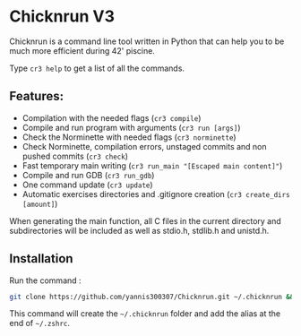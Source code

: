 # Chicknrun V3

Chicknrun is a command line tool written in Python that can help you to be much more efficient during 42' piscine.

Type `cr3 help` to get a list of all the commands.

## Features:
- Compilation with the needed flags (`cr3 compile`)
- Compile and run program with arguments (`cr3 run [args]`)
- Check the Norminette with needed flags (`cr3 norminette`)
- Check Norminette, compilation errors, unstaged commits and non pushed commits (`cr3 check`)
- Fast temporary main writing (`cr3 run_main "[Escaped main content]"`)
- Compile and run GDB (`cr3 run_gdb`)
- One command update (`cr3 update`)
- Automatic exercises directories and .gitignore creation (`cr3 create_dirs [amount]`)

When generating the main function, all C files in the current directory and subdirectories will be included as well as stdio.h, stdlib.h and unistd.h.

## Installation

Run the command : 
```bash
git clone https://github.com/yannis300307/Chicknrun.git ~/.chicknrun && echo "alias cr3=\"python3 ~/.chicknrun/cr3.py\"" >> ~/.zshrc && source ~/.zshrc
```

This command will create the `~/.chicknrun` folder and add the alias at the end of `~/.zshrc`.
